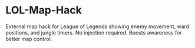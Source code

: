 # LOL-Map-Hack
External map hack for League of Legends showing enemy movement, ward positions, and jungle timers. No injection required. Boosts awareness for better map control.
